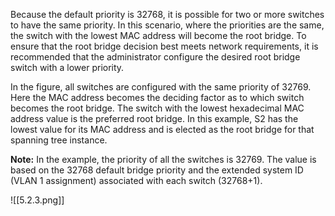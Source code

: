 Because the default priority is 32768, it is possible for two or more switches to have the same priority. In this scenario, where the priorities are the same, the switch with the lowest MAC address will become the root bridge. To ensure that the root bridge decision best meets network requirements, it is recommended that the administrator configure the desired root bridge switch with a lower priority.

In the figure, all switches are configured with the same priority of 32769. Here the MAC address becomes the deciding factor as to which switch becomes the root bridge. The switch with the lowest hexadecimal MAC address value is the preferred root bridge. In this example, S2 has the lowest value for its MAC address and is elected as the root bridge for that spanning tree instance.

**Note:** In the example, the priority of all the switches is 32769. The value is based on the 32768 default bridge priority and the extended system ID (VLAN 1 assignment) associated with each switch (32768+1).

![[5.2.3.png]]